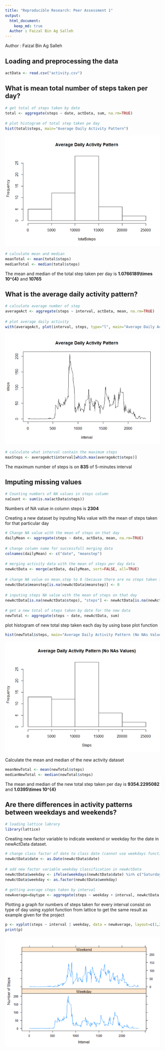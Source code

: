 ```yaml
---
title: "Reproducible Research: Peer Assessment 1"
output: 
  html_document:
    keep_md: true
  Author : Faizal Bin Ag Salleh
---
```

Author : Faizal Bin Ag Salleh

## Loading and preprocessing the data


```r
actData <- read.csv("activity.csv")
```


## What is mean total number of steps taken per day?

```r
# get total of steps taken by date
total <- aggregate(steps ~ date, actData, sum, na.rm=TRUE)

# plot histogram of total step taken pe day
hist(total$steps, main="Average Daily Activity Pattern")
```

![](PA1_template_files/figure-html/unnamed-chunk-2-1.png)<!-- -->

```r
# calculate mean and median
meanTotal <- mean(total$steps)
medianTotal <- median(total$steps)
```

The mean and median of the total step taken per day is **1.0766189\times 10^{4}** and **10765**



## What is the average daily activity pattern?

```r
# calculate average number of step
averageAct <- aggregate(steps ~ interval, actData, mean, na.rm=TRUE)

# plot average daily activity
with(averageAct, plot(interval, steps, type="l", main="Average Daily Activity Pattern"), xlab="Interval", ylab="Average Steps Taken")
```

![](PA1_template_files/figure-html/unnamed-chunk-3-1.png)<!-- -->

```r
# calculate what interval contain the maximum steps
maxSteps <- averageAct$interval[which.max(averageAct$steps)]
```

The maximum number of steps is on **835** of 5-minutes interval 



## Imputing missing values

```r
# Counting numbers of NA values in steps column
naCount <- sum(is.na(actData$steps))
```

Numbers of NA value in column steps is **2304**

Creating a new dataset by inputing NAs value with the mean of steps taken for that particular day

```r
# Change NA value with the mean of steps on that day
dailyMean <- aggregate(steps ~ date, actData, mean, na.rm=TRUE)

# change column name for successfull merging data
colnames(dailyMean) <- c("date", "meanstep")

# merging activity data with the mean of steps per day data
newActData <- merge(actData, dailyMean, sort=FALSE, all=TRUE)

# change NA value on mean.step to 0 (because there are no steps taken for every interval on that day)
newActData$meanstep[is.na(newActData$meanstep)] <- 0

# inputing steps NA value with the mean of steps on that day
newActData[is.na(newActData$steps), "steps"] <- newActData[is.na(newActData$steps), "meanstep"]

# get a new total of steps taken by date for the new data
newTotal <- aggregate(steps ~ date, newActData, sum)
```

plot histogram of new total step taken each day by using base plot function 

```r
hist(newTotal$steps, main="Average Daily Activity Pattern (No NAs Values)", xlab="Steps")
```

![](PA1_template_files/figure-html/unnamed-chunk-6-1.png)<!-- -->

Calculate the mean and median of the new activity dataset

```r
meanNewTotal <- mean(newTotal$steps)
medianNewTotal <- median(newTotal$steps)
```

The mean and median of the new total step taken per day is **9354.2295082** and **1.0395\times 10^{4}**



## Are there differences in activity patterns between weekdays and weekends?


```r
# loading lattice labrary
library(lattice)
```

Creating new factor variable to indicate weekend or weekday for the date in newActData dataset. 

```r
# change class factor of date to class date (cannot use weekdays function for class factor)
newActData$date <- as.Date(newActData$date)

# add new factor variable weekday classification in newActData
newActData$weekday <- ifelse(weekdays(newActData$date) %in% c("Saturday", "Sunday"), "Weekend", "Weekday")
newActData$weekday <- as.factor(newActData$weekday)

# getting average steps taken by interval
newAverage=daytype <- aggregate(steps ~ weekday + interval, newActData, mean)
```

Plotting a graph for numbers of steps taken for every interval consist on type of day using xyplot function from lattice to get the same result as example given for the project

```r
p <- xyplot(steps ~ interval | weekday, data = newAverage, layout=c(1,2), type="l", xlab = "Interval", ylab = "Number of Steps")
print(p)
```

![](PA1_template_files/figure-html/unnamed-chunk-10-1.png)<!-- -->

